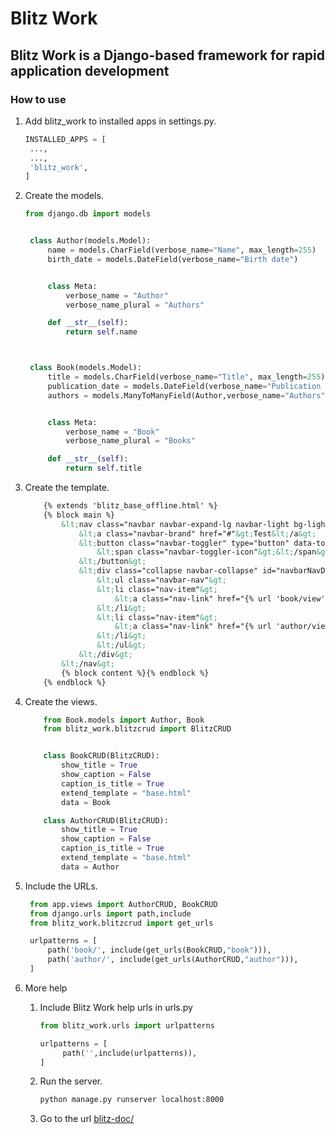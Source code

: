 # Blitz Work

## Blitz Work is a Django-based framework for rapid application development

### How to use

1. Add blitz_work to installed apps in settings.py.

   ```python
   INSTALLED_APPS = [
    ...,
    ...,
    'blitz_work',
   ]
   ```

2. Create the models.

   ```python
   from django.db import models


    class Author(models.Model):
        name = models.CharField(verbose_name="Name", max_length=255)
        birth_date = models.DateField(verbose_name="Birth date")


        class Meta:
            verbose_name = "Author"
            verbose_name_plural = "Authors"

        def __str__(self):
            return self.name



    class Book(models.Model):
        title = models.CharField(verbose_name="Title", max_length=255)
        publication_date = models.DateField(verbose_name="Publication date")
        authors = models.ManyToManyField(Author,verbose_name="Authors")


        class Meta:
            verbose_name = "Book"
            verbose_name_plural = "Books"

        def __str__(self):
            return self.title

   ```

3. Create the template.

    ```html
        {% extends 'blitz_base_offline.html' %}
        {% block main %}
            &lt;nav class="navbar navbar-expand-lg navbar-light bg-light"&gt;
                &lt;a class="navbar-brand" href="#"&gt;Test&lt;/a&gt;
                &lt;button class="navbar-toggler" type="button" data-toggle="collapse" data-target="#navbarNavDropdown" aria-controls="navbarNavDropdown" aria-expanded="false" aria-label="Toggle navigation"&gt;
                    &lt;span class="navbar-toggler-icon"&gt;&lt;/span&gt;
                &lt;/button&gt;
                &lt;div class="collapse navbar-collapse" id="navbarNavDropdown"&gt;
                    &lt;ul class="navbar-nav"&gt;
                    &lt;li class="nav-item"&gt;
                        &lt;a class="nav-link" href="{% url 'book/view' %}"&gt;Libros&lt;/a&gt;
                    &lt;/li&gt;
                    &lt;li class="nav-item"&gt;
                        &lt;a class="nav-link" href="{% url 'author/view' %}"&gt;Autores&lt;/a&gt;
                    &lt;/li&gt;
                    &lt;/ul&gt;
                &lt;/div&gt;
            &lt;/nav&gt;
            {% block content %}{% endblock %}
        {% endblock %}
    ```

4. Create the views.

    ```python
        from Book.models import Author, Book
        from blitz_work.blitzcrud import BlitzCRUD


        class BookCRUD(BlitzCRUD):
            show_title = True
            show_caption = False
            caption_is_title = True
            extend_template = "base.html"
            data = Book

        class AuthorCRUD(BlitzCRUD):
            show_title = True
            show_caption = False
            caption_is_title = True
            extend_template = "base.html"
            data = Author
    ```

5. Include the URLs.

   ```python
    from app.views import AuthorCRUD, BookCRUD
    from django.urls import path,include
    from blitz_work.blitzcrud import get_urls

    urlpatterns = [
        path('book/', include(get_urls(BookCRUD,"book"))),
        path('author/', include(get_urls(AuthorCRUD,"author"))),
    ]
   ```

6. More help

   1. Include Blitz Work help urls in urls.py

       ```python
       from blitz_work.urls import urlpatterns

       urlpatterns = [
            path('',include(urlpatterns)),
       ]
       ```

   2. Run the server.

        ```bash
        python manage.py runserver localhost:8000
        ```

   3. Go to the url [blitz-doc/](http://localhost:8000/blitz-doc/)
